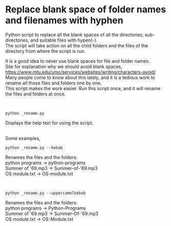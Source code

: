 # Replace blank space of folder names and filenames with hyphen

Python script to replace all the blank spaces of all the directories, sub-directories, and suitable files with hypen(-). <br>
The script will take action on all the child folders and the files of the directory from where the script is run.

It is a good idea to never use blank spaces for file and folder names.<br>
Site for explanation why we should avoid blank spaces,
https://www.mtu.edu/umc/services/websites/writing/characters-avoid/ <br>
Many people come to know about this lately, and it is a tedious work to rename all those files and folders one by one. <br>
This script makes the work easier. Run this script once, and it will rename the files and folders at once.

<br>

```
python _rename.py
```
Displays the help text for using the script.<br><br>

Some examples,
```
python _rename.py --kebab
```
Renames the files and the folders:<br>
python programs → python-programs<br>
Summer of '69.mp3 → Summer-of-'69.mp3<br>
OS module.txt → OS-module.txt<br>

<br>

``` 
python _rename.py --uppercamelkebab
```
Renames the files and the folders:<br>
python programs → Python-Programs<br>
Summer of '69.mp3 → Summer-Of-'69.mp3<br>
OS module.txt → OS-Module.txt<br>